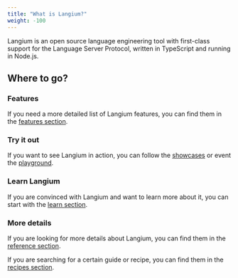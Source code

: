 ```yaml
---
title: "What is Langium?"
weight: -100
---
```

Langium is an open source language engineering tool with first-class support for the Language Server Protocol, written in TypeScript and running in Node.js.

## Where to go?

### Features

If you need a more detailed list of Langium features, you can find them in the [features section](/docs/features).

### Try it out

If you want to see Langium in action, you can follow the [showcases](/showcase) or event the [playground](/playground).

### Learn Langium

If you are convinced with Langium and want to learn more about it, you can start with the [learn section](/docs/learn).

### More details

If you are looking for more details about Langium, you can find them in the [reference section](/docs/reference).

If you are searching for a certain guide or recipe, you can find them in the [recipes section](/docs/recipes).
